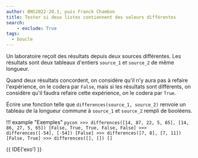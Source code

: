 ```yaml
---
author: BNS2022-20.1, puis Franck Chambon
title: Tester si deux listes contiennent des valeurs différentes
search:
    - exclude: True
tags:
  - boucle
---
```

Un laboratoire reçoit des résultats depuis deux sources différentes. Les résultats sont deux tableaux d'entiers `source_1` et `source_2` de même longueur.

Quand deux résultats concordent, on considère qu'il n'y aura pas à refaire l'expérience, on le codera par `False`, mais si les résultats sont différents, on considère qu'il faudra refaire cette expérience, on le codera par `True`.

Écrire une fonction telle que `differences(source_1, source_2)` renvoie un tableau de la longueur commune à `source_1` et `source_2` rempli de booléens.


!!! example "Exemples"
    ```pycon
    >>> differences([14, 87, 22, 5, 65], [14, 86, 27, 5, 65])
    [False, True, True, False, False]
    >>> differences([-54], [-54])
    [False]
    >>> differences([7, 8], [7, 11])
    [False, True]
    >>> differences([], [])
    []
    ```

{{ IDE('exo') }}
